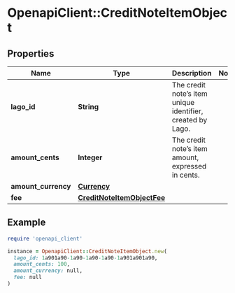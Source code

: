 # OpenapiClient::CreditNoteItemObject

## Properties

| Name | Type | Description | Notes |
| ---- | ---- | ----------- | ----- |
| **lago_id** | **String** | The credit note’s item unique identifier, created by Lago. |  |
| **amount_cents** | **Integer** | The credit note’s item amount, expressed in cents. |  |
| **amount_currency** | [**Currency**](Currency.md) |  |  |
| **fee** | [**CreditNoteItemObjectFee**](CreditNoteItemObjectFee.md) |  |  |

## Example

```ruby
require 'openapi_client'

instance = OpenapiClient::CreditNoteItemObject.new(
  lago_id: 1a901a90-1a90-1a90-1a90-1a901a901a90,
  amount_cents: 100,
  amount_currency: null,
  fee: null
)
```

